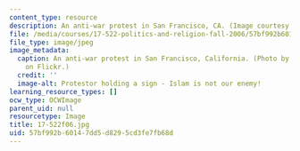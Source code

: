 ```yaml
---
content_type: resource
description: An anti-war protest in San Francisco, CA. (Image courtesy of Steve Rhodes.)
file: /media/courses/17-522-politics-and-religion-fall-2006/57bf992b60147dd5d8295cd3fe7fb68d_17-522f06.jpg
file_type: image/jpeg
image_metadata:
  caption: An anti-war protest in San Francisco, California. (Photo by [Steve Rhodes](http://www.flickr.com/photos/ari/)
    on Flickr.)
  credit: ''
  image-alt: Protestor holding a sign - Islam is not our enemy!
learning_resource_types: []
ocw_type: OCWImage
parent_uid: null
resourcetype: Image
title: 17-522f06.jpg
uid: 57bf992b-6014-7dd5-d829-5cd3fe7fb68d
---
```

